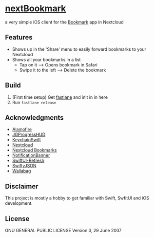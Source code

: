# [nextBookmark](https://apps.apple.com/de/app/nextbookmark/id1500340092)

a very simple iOS client for the
[Bookmark](https://github.com/nextcloud/bookmarks) app in Nextcloud

## Features
  * Shows up in the 'Share' menu to easily forward bookmarks to your Nextcloud
  * Shows all your bookmarks in a list
    * Tap on it --> Opens bookmark in Safari
    * Swipe it to the left --> Delete the bookmark

## Build

1. (First time setup) Get [fastlane](https://fastlane.tools/) and init in in
here
2. Run ```fastlane release```

## Acknowledgments
* [Alamofire](https://github.com/Alamofire/Alamofire)
* [JGProgressHUD](https://github.com/JonasGessner/JGProgressHUD)
* [KeychainSwift](https://github.com/evgenyneu/keychain-swift)
* [Nextcloud](https://nextcloud.com/)
* [Nextcloud Bookmarks](https://github.com/nextcloud/bookmarks)
* [NotificationBanner](https://github.com/Daltron/NotificationBanner)
* [SwiftUI-Refresh](https://github.com/siteline/SwiftUIRefresh)
* [SwiftyJSON](https://github.com/SwiftyJSON/SwiftyJSON)
* [Wallabag](https://github.com/wallabag/ios-app)

## Disclaimer
This project is mostly a hobby to get familiar with Swift, SwfitUI and iOS development.

## License
GNU GENERAL PUBLIC LICENSE Version 3, 29 June 2007
